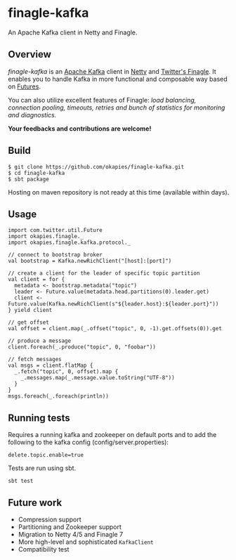 finagle-kafka
=============

An Apache Kafka client in Netty and Finagle.

## Overview
*finagle-kafka* is an [Apache Kafka](https://kafka.apache.org/) client in [Netty](http://netty.io/)
and [Twitter's Finagle](http://twitter.github.io/finagle/). It enables you to handle Kafka in more
functional and composable way based on [Futures](http://twitter.github.io/finagle/guide/Futures.html).

You can also utilize excellent features of Finagle: *load balancing, connection pooling, timeouts,
retries and bunch of statistics for monitoring and diagnostics.*

**Your feedbacks and contributions are welcome!**

## Build
```
$ git clone https://github.com/okapies/finagle-kafka.git
$ cd finagle-kafka
$ sbt package
```

Hosting on maven repository is not ready at this time (available within days).

## Usage
```
import com.twitter.util.Future
import okapies.finagle._
import okapies.finagle.kafka.protocol._

// connect to bootstrap broker
val bootstrap = Kafka.newRichClient("[host]:[port]")

// create a client for the leader of specific topic partition
val client = for {
  metadata <- bootstrap.metadata("topic")
  leader <- Future.value(metadata.head.partitions(0).leader.get)
  client <- Future.value(Kafka.newRichClient(s"${leader.host}:${leader.port}"))
} yield client

// get offset
val offset = client.map(_.offset("topic", 0, -1).get.offsets(0)).get

// produce a message
client.foreach(_.produce("topic", 0, "foobar"))

// fetch messages
val msgs = client.flatMap {
  _.fetch("topic", 0, offset).map {
    _.messages.map(_.message.value.toString("UTF-8"))
  }
}
msgs.foreach(_.foreach(println))
```

## Running tests

Requires a running kafka and zookeeper on default ports and to add the following
to the kafka config (config/server.properties):

```
delete.topic.enable=true
```

Tests are run using sbt.

```
sbt test
```

## Future work
- Compression support
- Partitioning and Zookeeper support
- Migration to Netty 4/5 and Finagle 7
- More high-level and sophisticated `KafkaClient`
- Compatibility test
